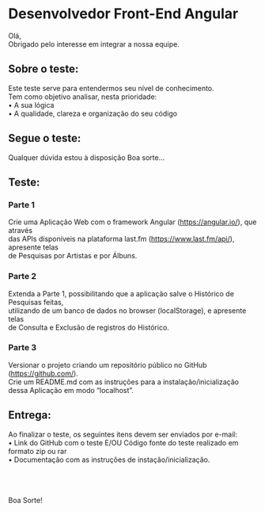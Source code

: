 # Desenvolvedor Front-End Angular

Olá,<br>
Obrigado pelo interesse em integrar a nossa equipe.

## Sobre o teste:
Este teste serve para entendermos seu nível de conhecimento.<br>
Tem como objetivo analisar, nesta prioridade:<br>
•  A sua lógica<br>
•  A qualidade, clareza e organização do seu código<br>

## Segue o teste:

Qualquer dúvida estou à disposição
Boa sorte...


## Teste:
### Parte 1
Crie uma Aplicação Web com o framework Angular (https://angular.io/), que através<br>
das APIs disponíveis na plataforma last.fm (https://www.last.fm/api/), apresente telas<br>
de Pesquisas por Artistas e por Álbuns.<br>

### Parte 2
Extenda a Parte 1, possibilitando que a aplicação salve o Histórico de Pesquisas feitas,<br>
utilizando de um banco de dados no browser (localStorage), e apresente telas<br>
de Consulta e Exclusão de registros do Histórico. 

### Parte 3
Versionar o projeto criando um repositório público no GitHub (https://github.com/).<br>
Crie um README.md com as instruções para a instalação/inicialização dessa Aplicação em modo “localhost”.



## Entrega:<br>
Ao finalizar o teste, os seguintes itens devem ser enviados por e-mail:<br>
•  Link do GitHub com o teste E/OU Código fonte do teste realizado em formato zip ou rar<br>
•  Documentação com as instruções de instação/inicialização.<br>

<br><Br><br>
Boa Sorte!
